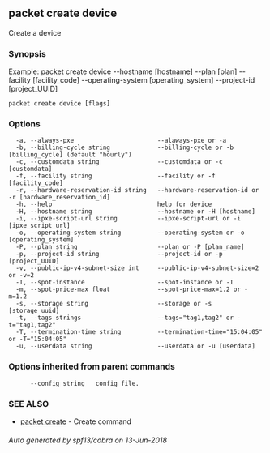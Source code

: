 ## packet create device

Create a device

### Synopsis

Example:
  packet create device --hostname [hostname] --plan [plan] --facility [facility_code] --operating-system [operating_system] --project-id [project_UUID]

```
packet create device [flags]
```

### Options

```
  -a, --always-pxe                       --alaways-pxe or -a
  -b, --billing-cycle string             --billing-cycle or -b [billing_cycle] (default "hourly")
  -c, --customdata string                --customdata or -c [customdata]
  -f, --facility string                  --facility or -f [facility_code]
  -r, --hardware-reservation-id string   --hardware-reservation-id or -r [hardware_reservation_id]
  -h, --help                             help for device
  -H, --hostname string                  --hostname or -H [hostname]
  -i, --ipxe-script-url string           --ipxe-script-url or -i [ipxe_script_url]
  -o, --operating-system string          --operating-system or -o [operating_system]
  -P, --plan string                      --plan or -P [plan_name]
  -p, --project-id string                --project-id or -p [project_UUID]
  -v, --public-ip-v4-subnet-size int     --public-ip-v4-subnet-size=2 or -v=2
  -I, --spot-instance                    --spot-instance or -I
  -m, --spot-price-max float             --spot-price-max=1.2 or -m=1.2
  -s, --storage string                   --storage or -s [storage_uuid]
  -t, --tags strings                     --tags="tag1,tag2" or -t="tag1,tag2"
  -T, --termination-time string          --termination-time="15:04:05" or -T="15:04:05"
  -u, --userdata string                  --userdata or -u [userdata]
```

### Options inherited from parent commands

```
      --config string   config file.
```

### SEE ALSO

* [packet create](packet_create.md)	 - Create command

###### Auto generated by spf13/cobra on 13-Jun-2018
